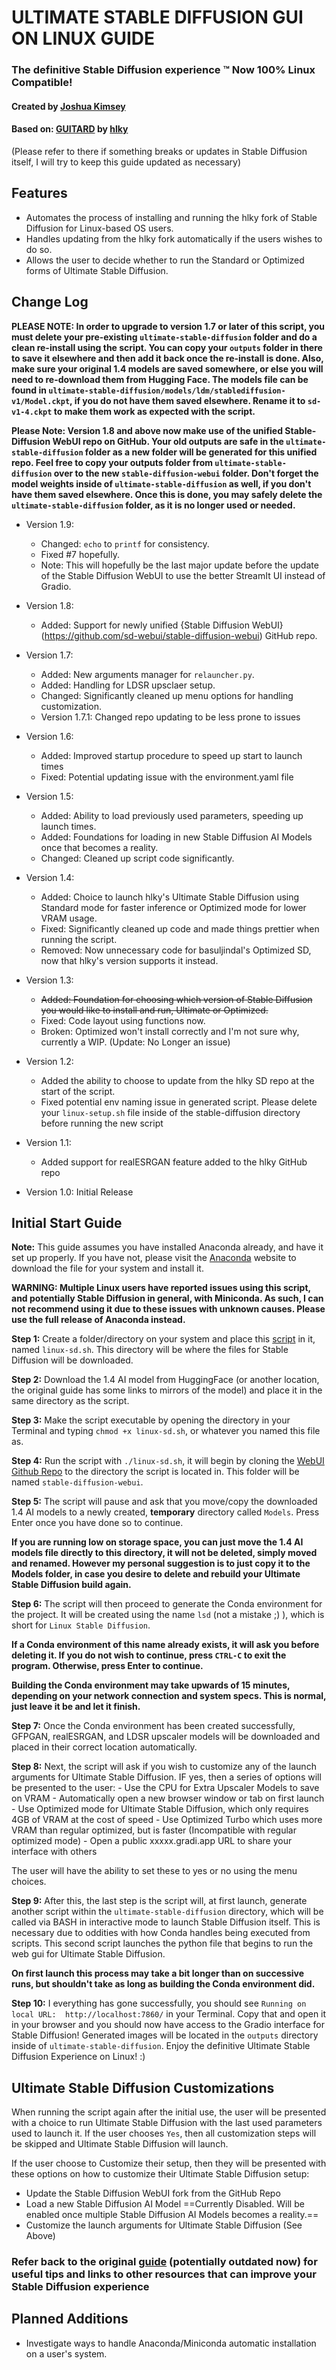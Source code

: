 # ULTIMATE STABLE DIFFUSION GUI ON LINUX GUIDE

### The definitive Stable Diffusion experience ™ Now 100% Linux Compatible!
#### Created by [Joshua Kimsey](https://github.com/JoshuaKimsey)

#### Based on: [GUITARD](https://rentry.org/guitard) by [hlky](https://github.com/hlky)
(Please refer to there if something breaks or updates in Stable Diffusion itself, I will try to keep this guide updated as necessary)

## Features
- Automates the process of installing and running the hlky fork of Stable Diffusion for Linux-based OS users.
- Handles updating from the hlky fork automatically if the users wishes to do so.
- Allows the user to decide whether to run the Standard or Optimized forms of Ultimate Stable Diffusion.

## Change Log

**PLEASE NOTE: In order to upgrade to version 1.7 or later of this script, you must delete your pre-existing `ultimate-stable-diffusion` folder and do a clean re-install using the script. You can copy your `outputs` folder in there to save it elsewhere and then add it back once the re-install is done. Also, make sure your original 1.4 models are saved somewhere, or else you will need to re-download them from Hugging Face. The models file can be found in `ultimate-stable-diffusion/models/ldm/stablediffusion-v1/Model.ckpt`, if you do not have them saved elsewhere. Rename it to `sd-v1-4.ckpt` to make them work as expected with the script.**

**Please Note: Version 1.8 and above now make use of the unified Stable-Diffusion WebUI repo on GitHub. Your old outputs are safe in the `ultimate-stable-diffusion` folder as a new folder will be generated for this unified repo. Feel free to copy your outputs folder from `ultimate-stable-diffusion` over to the new `stable-diffusion-webui` folder. Don't forget the model weights inside of `ultimate-stable-diffusion` as well, if you don't have them saved elsewhere. Once this is done, you may safely delete the `ultimate-stable-diffusion` folder, as it is no longer used or needed.**

* Version 1.9:
	- Changed: `echo` to `printf` for consistency.
	- Fixed #7 hopefully.
	- Note: This will hopefully be the last major update before the update of the Stable Diffusion WebUI to use the better StreamIt UI instead of Gradio.

* Version 1.8:
	- Added: Support for newly unified {Stable Diffusion WebUI}(https://github.com/sd-webui/stable-diffusion-webui) GitHub repo.

* Version 1.7:
	- Added: New arguments manager for `relauncher.py`.
	- Added: Handling for LDSR upsclaer setup.
	- Changed: Significantly cleaned up menu options for handling customization.
    - Version 1.7.1: Changed repo updating to be less prone to issues

* Version 1.6: 
	- Added: Improved startup procedure to speed up start to launch times
	- Fixed: Potential updating issue with the environment.yaml file

* Version 1.5: 
	- Added: Ability to load previously used parameters, speeding up launch times.
	- Added: Foundations for loading in new Stable Diffusion AI Models once that becomes a reality.
	- Changed: Cleaned up script code significantly.

* Version 1.4: 
	- Added: Choice to launch hlky's Ultimate Stable Diffusion using Standard mode for faster inference or Optimized mode for lower VRAM usage.
	- Fixed: Significantly cleaned up code and made things prettier when running the script.
	- Removed: Now unnecessary code for basuljindal's Optimized SD, now that hlky's version supports it instead.

* Version 1.3: 
	- ~~Added: Foundation for choosing which version of Stable Diffusion you would like to install and run, Ultimate or Optimized.~~
	- Fixed: Code layout using functions now.
	- Broken: Optimized won't install correctly and I'm not sure why, currently a WIP. (Update: No Longer an issue)

* Version 1.2: 
	- Added the ability to choose to update from the hlky SD repo at the start of the script. 
	- Fixed potential env naming issue in generated script. Please delete your `linux-setup.sh` file inside of the stable-diffusion directory before running the new script

* Version 1.1: 
	- Added support for realESRGAN feature added to the hlky GitHub repo

* Version 1.0: Initial Release

## Initial Start Guide
**Note:** This guide assumes you have installed Anaconda already, and have it set up properly. If you have not, please visit the [Anaconda](https://www.anaconda.com/products/distribution) website to download the file for your system and install it.

**WARNING: Multiple Linux users have reported issues using this script, and potentially Stable Diffusion in general, with Miniconda. As such, I can not recommend using it due to these issues with unknown causes. Please use the full release of Anaconda instead.**
 
**Step 1:** Create a folder/directory on your system and place this [script](https://github.com/JoshuaKimsey/Linux-StableDiffusion-Script/blob/main/linux-sd.sh) in it, named `linux-sd.sh`. This directory will be where the files for Stable Diffusion will be downloaded.

**Step 2:** Download the 1.4 AI model from HuggingFace (or another location, the original guide has some links to mirrors of the model) and place it in the same directory as the script.

**Step 3:** Make the script executable by opening the directory in your Terminal and typing `chmod +x linux-sd.sh`, or whatever you named this file as.

**Step 4:** Run the script with `./linux-sd.sh`, it will begin by cloning the [WebUI Github Repo](https://github.com/sd-webui/stable-diffusion-webui) to the directory the script is located in. This folder will be named `stable-diffusion-webui`.  

**Step 5:** The script will pause and ask that you move/copy the downloaded 1.4 AI models to a newly created, **temporary** directory called `Models`. Press Enter once you have done so to continue.

**If you are running low on storage space, you can just move the 1.4 AI models file directly to this directory, it will not be deleted, simply moved and renamed. However my personal suggestion is to just **copy** it to the Models folder, in case you desire to delete and rebuild your Ultimate Stable Diffusion build again.**

**Step 6:** The script will then proceed to generate the Conda environment for the project. It will be created using the name `lsd` (not a mistake ;) ), which is short for `Linux Stable Diffusion`.

**If a Conda environment of this name already exists, it will ask you before deleting it. If you do not wish to continue, press `CTRL-C` to exit the program. Otherwise, press Enter to continue.**

**Building the Conda environment may take upwards of 15 minutes, depending on your network connection and system specs. This is normal, just leave it be and let it finish.**

**Step 7:** Once the Conda environment has been created successfully, GFPGAN, realESRGAN, and LDSR upscaler models will be downloaded and placed in their correct location automatically.

**Step 8:** Next, the script will ask if you wish to customize any of the launch arguments for Ultimate Stable Diffusion. IF yes, then a series of options will be presented to the user:
	- Use the CPU for Extra Upscaler Models to save on VRAM
	- Automatically open a new browser window or tab on first launch
	- Use Optimized mode for Ultimate Stable Diffusion, which only requires 4GB of VRAM at the cost of speed
	- Use Optimized Turbo which uses more VRAM than regular optimized, but is faster (Incompatible with regular optimized mode)
	- Open a public xxxxx.gradi.app URL to share your interface with others

The user will have the ability to set these to yes or no using the menu choices.

**Step 9:** After this, the last step is the script will, at first launch, generate another script within the `ultimate-stable-diffusion` directory, which will be called via BASH in interactive mode to launch Stable Diffusion itself. This is necessary due to oddities with how Conda handles being executed from scripts. This second script launches the python file that begins to run the web gui for Ultimate Stable Diffusion.

**On first launch this process may take a bit longer than on successive runs, but shouldn't take as long as building the Conda environment did.**

**Step 10:** I everything has gone successfully, you should see `Running on local URL:  http://localhost:7860/` in your Terminal. Copy that and open it in your browser and you should now have access to the Gradio interface for Stable Diffusion! Generated images will be located in the `outputs` directory inside of `ultimate-stable-diffusion`. Enjoy the definitive Ultimate Stable Diffusion Experience on Linux! :)

## Ultimate Stable Diffusion Customizations

When running the script again after the initial use, the user will be presented with a choice to run Ultimate Stable Diffusion with the last used parameters used to launch it. If the user chooses `Yes`, then all customization steps will be skipped and Ultimate Stable Diffusion will launch.

If the user choose to Customize their setup, then they will be presented with these options on how to customize their Ultimate Stable Diffusion setup:

- Update the Stable Diffusion WebUI fork from the GitHub Repo
- Load a new Stable Diffusion AI Model ==Currently Disabled. Will be enabled once multiple Stable Diffusion AI Models becomes a reality.==
- Customize the launch arguments for Ultimate Stable Diffusion (See Above)

### Refer back to the original [guide](https://rentry.org/guitard) (potentially outdated now) for useful tips and links to other resources that can improve your Stable Diffusion experience

## Planned Additions
- Investigate ways to handle Anaconda/Miniconda automatic installation on a user's system.
